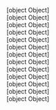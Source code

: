 [object Object]  
[object Object]  
[object Object]  
[object Object]  
[object Object]  
[object Object]  
[object Object]  
[object Object]  
[object Object]  
[object Object]  
[object Object]  
[object Object]  
[object Object]